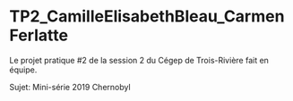 # TP2_CamilleElisabethBleau_CarmenFerlatte
Le projet pratique #2 de la session 2 du Cégep de Trois-Rivière fait en équipe.

Sujet: Mini-série 2019 Chernobyl
